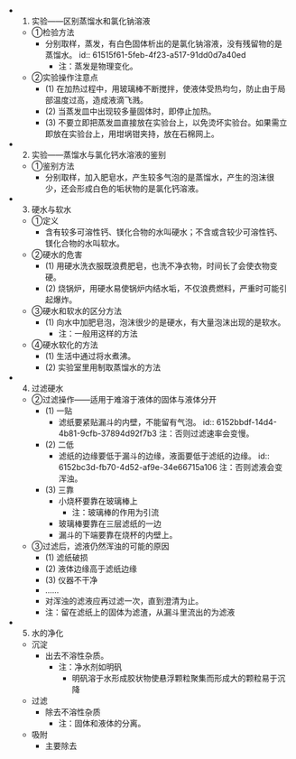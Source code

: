 -
  1. 实验——区别蒸馏水和氯化钠溶液
	- ①检验方法
		- 分别取样，蒸发，有白色固体析出的是氯化钠溶液，没有残留物的是蒸馏水。
		  id:: 61515f61-5feb-4f23-a517-91dd0d7a40ed
			- 注：蒸发是物理变化。
	- ②实验操作注意点
		- (1) 在加热过程中，用玻璃棒不断搅拌，使液体受热均匀，防止由于局部温度过高，造成液滴飞溅。
		- (2) 当蒸发皿中出现较多量固体时，即停止加热。
		- (3) 不要立即把蒸发皿直接放在实验台上，以免烫坏实验台。如果需立即放在实验台上，用坩埚钳夹持，放在石棉网上。
-
  2. 实验——蒸馏水与氯化钙水溶液的鉴别
	- ①鉴别方法
		- 分别取样，加入肥皂水，产生较多气泡的是蒸馏水，产生的泡沫很少，还会形成白色的垢状物的是氯化钙溶液。
-
  3. 硬水与软水
	- ①定义
		- 含有较多可溶性钙、镁化合物的水叫硬水；不含或含较少可溶性钙、镁化合物的水叫软水。
	- ②硬水的危害
		- (1) 用硬水洗衣服既浪费肥皂，也洗不净衣物，时间长了会使衣物变硬。
		- (2) 烧锅炉，用硬水易使锅炉内结水垢，不仅浪费燃料，严重时可能引起爆炸。
	- ③硬水和软水的区分方法
		- (1) 向水中加肥皂泡，泡沫很少的是硬水，有大量泡沫出现的是软水。
			- 注：一般用这样的方法
	- ④硬水软化的方法
		- (1) 生活中通过将水煮沸。
		- (2) 实验室里用制取蒸馏水的方法
-
  4. 过滤硬水
	- ②过滤操作——适用于难溶于液体的固体与液体分开
		- (1) 一贴
			- 滤纸要紧贴漏斗的内壁，不能留有气泡。
			  id:: 6152bbdf-14d4-4b81-9cfb-37894d92f7b3
			  注：否则过滤速率会变慢。
		- (2) 二低
			- 滤纸的边缘要低于漏斗的边缘，液面要低于滤纸的边缘。
			  id:: 6152bc3d-fb70-4d52-af9e-34e66715a106
			  注：否则滤液会变浑浊。
		- (3) 三靠
			- 小烧杯要靠在玻璃棒上
				- 注：玻璃棒的作用为引流
			- 玻璃棒要靠在三层滤纸的一边
			- 漏斗的下端要靠在烧杯的内壁上。
	- ③过滤后，滤液仍然浑浊的可能的原因
		- (1) 滤纸破损
		- (2) 液体边缘高于滤纸边缘
		- (3) 仪器不干净
		- ......
		- 对浑浊的滤液应再过滤一次，直到澄清为止。
		- 注：留在滤纸上的固体为滤渣，从漏斗里流出的为滤液
-
  5. 水的净化
	- 沉淀
		- 出去不溶性杂质。
			- 注：净水剂如明矾
				- 明矾溶于水形成胶状物使悬浮颗粒聚集而形成大的颗粒易于沉降
	- 过滤
		- 除去不溶性杂质
			- 注：固体和液体的分离。
	- 吸附
		- 主要除去
